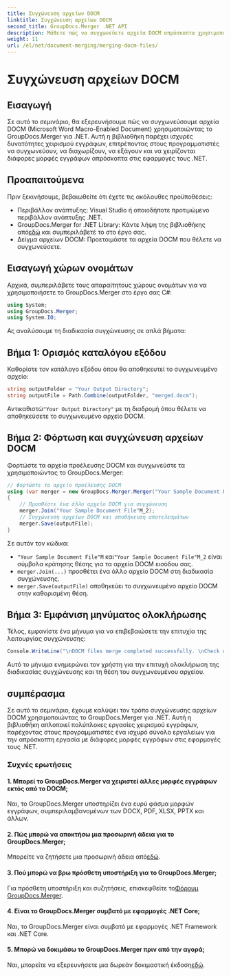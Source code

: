 ```yaml
---
title: Συγχώνευση αρχείων DOCM
linktitle: Συγχώνευση αρχείων DOCM
second_title: GroupDocs.Merger .NET API
description: Μάθετε πώς να συγχωνεύετε αρχεία DOCM απρόσκοπτα χρησιμοποιώντας το GroupDocs.Merger για .NET. Απλός και αποτελεσματικός χειρισμός εγγράφων για εφαρμογές .NET.
weight: 11
url: /el/net/document-merging/merging-docm-files/
---
```


# Συγχώνευση αρχείων DOCM

## Εισαγωγή
Σε αυτό το σεμινάριο, θα εξερευνήσουμε πώς να συγχωνεύσουμε αρχεία DOCM (Microsoft Word Macro-Enabled Document) χρησιμοποιώντας το GroupDocs.Merger για .NET. Αυτή η βιβλιοθήκη παρέχει ισχυρές δυνατότητες χειρισμού εγγράφων, επιτρέποντας στους προγραμματιστές να συγχωνεύουν, να διαχωρίζουν, να εξάγουν και να χειρίζονται διάφορες μορφές εγγράφων απρόσκοπτα στις εφαρμογές τους .NET.
## Προαπαιτούμενα
Πριν ξεκινήσουμε, βεβαιωθείτε ότι έχετε τις ακόλουθες προϋποθέσεις:
- Περιβάλλον ανάπτυξης: Visual Studio ή οποιοδήποτε προτιμώμενο περιβάλλον ανάπτυξης .NET.
-  GroupDocs.Merger for .NET Library: Κάντε λήψη της βιβλιοθήκης από[εδώ](https://releases.groupdocs.com/merger/net/) και συμπεριλάβετέ το στο έργο σας.
- Δείγμα αρχείων DOCM: Προετοιμάστε τα αρχεία DOCM που θέλετε να συγχωνεύσετε.
  

## Εισαγωγή χώρων ονομάτων
Αρχικά, συμπεριλάβετε τους απαραίτητους χώρους ονομάτων για να χρησιμοποιήσετε το GroupDocs.Merger στο έργο σας C#:
```csharp
using System; 
using GroupDocs.Merger;
using System.IO;
```

Ας αναλύσουμε τη διαδικασία συγχώνευσης σε απλά βήματα:
## Βήμα 1: Ορισμός καταλόγου εξόδου
Καθορίστε τον κατάλογο εξόδου όπου θα αποθηκευτεί το συγχωνευμένο αρχείο:
```csharp
string outputFolder = "Your Output Directory";
string outputFile = Path.Combine(outputFolder, "merged.docm");
```
 Αντικαθιστώ`"Your Output Directory"` με τη διαδρομή όπου θέλετε να αποθηκεύσετε το συγχωνευμένο αρχείο DOCM.
## Βήμα 2: Φόρτωση και συγχώνευση αρχείων DOCM
Φορτώστε τα αρχεία προέλευσης DOCM και συγχωνεύστε τα χρησιμοποιώντας το GroupDocs.Merger:
```csharp
// Φορτώστε το αρχείο προέλευσης DOCM
using (var merger = new GroupDocs.Merger.Merger("Your Sample Document File"M))
{
    // Προσθέστε ένα άλλο αρχείο DOCM για συγχώνευση
    merger.Join("Your Sample Document File"M_2);
    // Συγχώνευση αρχείων DOCM και αποθήκευση αποτελεσμάτων
    merger.Save(outputFile);
}
```
Σε αυτόν τον κώδικα:
- `"Your Sample Document File"M` και`"Your Sample Document File"M_2` είναι σύμβολα κράτησης θέσης για τα αρχεία DOCM εισόδου σας.
- `merger.Join(...)` προσθέτει ένα άλλο αρχείο DOCM στη διαδικασία συγχώνευσης.
- `merger.Save(outputFile)` αποθηκεύει το συγχωνευμένο αρχείο DOCM στην καθορισμένη θέση.
## Βήμα 3: Εμφάνιση μηνύματος ολοκλήρωσης
Τέλος, εμφανίστε ένα μήνυμα για να επιβεβαιώσετε την επιτυχία της λειτουργίας συγχώνευσης:
```csharp
Console.WriteLine("\nDOCM files merge completed successfully. \nCheck output in {0}", outputFolder);
```
Αυτό το μήνυμα ενημερώνει τον χρήστη για την επιτυχή ολοκλήρωση της διαδικασίας συγχώνευσης και τη θέση του συγχωνευμένου αρχείου.

## συμπέρασμα
Σε αυτό το σεμινάριο, έχουμε καλύψει τον τρόπο συγχώνευσης αρχείων DOCM χρησιμοποιώντας το GroupDocs.Merger για .NET. Αυτή η βιβλιοθήκη απλοποιεί πολύπλοκες εργασίες χειρισμού εγγράφων, παρέχοντας στους προγραμματιστές ένα ισχυρό σύνολο εργαλείων για την απρόσκοπτη εργασία με διάφορες μορφές εγγράφων στις εφαρμογές τους .NET.

### Συχνές ερωτήσεις
#### 1. Μπορεί το GroupDocs.Merger να χειριστεί άλλες μορφές εγγράφων εκτός από το DOCM;
Ναι, το GroupDocs.Merger υποστηρίζει ένα ευρύ φάσμα μορφών εγγράφων, συμπεριλαμβανομένων των DOCX, PDF, XLSX, PPTX και άλλων.
#### 2. Πώς μπορώ να αποκτήσω μια προσωρινή άδεια για το GroupDocs.Merger;
 Μπορείτε να ζητήσετε μια προσωρινή άδεια από[εδώ](https://purchase.groupdocs.com/temporary-license/).
#### 3. Πού μπορώ να βρω πρόσθετη υποστήριξη για το GroupDocs.Merger;
 Για πρόσθετη υποστήριξη και συζητήσεις, επισκεφθείτε το[Φόρουμ GroupDocs.Merger](https://forum.groupdocs.com/c/merger/32).
#### 4. Είναι το GroupDocs.Merger συμβατό με εφαρμογές .NET Core;
Ναι, το GroupDocs.Merger είναι συμβατό με εφαρμογές .NET Framework και .NET Core.
#### 5. Μπορώ να δοκιμάσω το GroupDocs.Merger πριν από την αγορά;
 Ναι, μπορείτε να εξερευνήσετε μια δωρεάν δοκιμαστική έκδοση[εδώ](https://releases.groupdocs.com/).